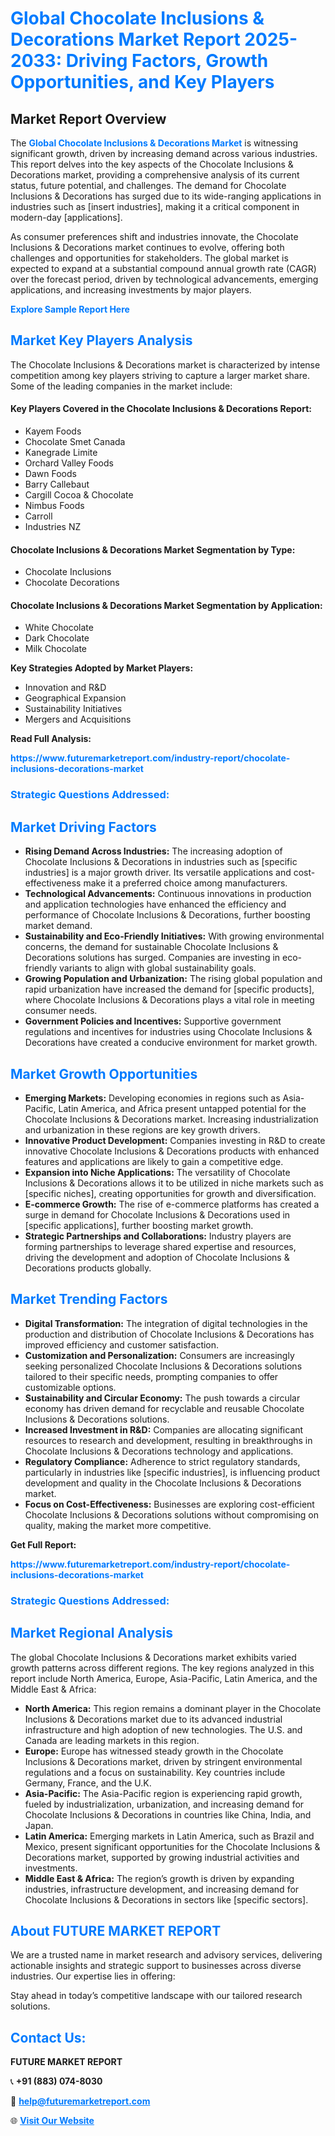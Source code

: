 <h1 style="color: #007BFF;">Global Chocolate Inclusions & Decorations Market Report 2025-2033: Driving Factors, Growth Opportunities, and Key Players</h1>

<section id="overview">
<h2>Market Report Overview</h2>
<p>The <a href="https://www.futuremarketreport.com/industry-report/chocolate-inclusions-decorations-market" style="color: #007BFF; text-decoration: none;"><strong>Global Chocolate Inclusions & Decorations Market</strong></a> is witnessing significant growth, driven by increasing demand across various industries. This report delves into the key aspects of the Chocolate Inclusions & Decorations market, providing a comprehensive analysis of its current status, future potential, and challenges. The demand for Chocolate Inclusions & Decorations has surged due to its wide-ranging applications in industries such as [insert industries], making it a critical component in modern-day [applications].</p>
<p>As consumer preferences shift and industries innovate, the Chocolate Inclusions & Decorations market continues to evolve, offering both challenges and opportunities for stakeholders. The global market is expected to expand at a substantial compound annual growth rate (CAGR) over the forecast period, driven by technological advancements, emerging applications, and increasing investments by major players.</p>
</section>

<section id="overview">
<p><a href="https://www.futuremarketreport.com/request-sample/reportId=47038" style="color: #007BFF; text-decoration: none;"><strong>Explore Sample Report Here</strong></a></p>
</section>

<section id="key-players">
<h2 style="color: #007BFF;">Market Key Players Analysis</h2>
<p>The Chocolate Inclusions & Decorations market is characterized by intense competition among key players striving to capture a larger market share. Some of the leading companies in the market include:</p>
<h4>Key Players Covered in the Chocolate Inclusions & Decorations Report:</h4>
<ul><li>Kayem Foods</li><li>Chocolate Smet Canada</li><li>Kanegrade Limite</li><li>Orchard Valley Foods</li><li>Dawn Foods</li><li>Barry Callebaut</li><li>Cargill Cocoa &amp; Chocolate</li><li>Nimbus Foods</li><li>Carroll</li><li>Industries NZ</li></ul>
<h4>Chocolate Inclusions & Decorations Market Segmentation by Type:</h4>
<ul><li>Chocolate Inclusions</li><li>Chocolate Decorations</li></ul>

<h4>Chocolate Inclusions & Decorations Market Segmentation by Application:</h4>
<ul><li>White Chocolate</li><li>Dark Chocolate</li><li>Milk Chocolate</li></ul>
<p><strong>Key Strategies Adopted by Market Players:</strong></p>
<ul>
<li>Innovation and R&D</li>
<li>Geographical Expansion</li>
<li>Sustainability Initiatives</li>
<li>Mergers and Acquisitions</li>
</ul>
</section>

<section>
<p><strong>Read Full Analysis: </strong></p><a href="https://www.futuremarketreport.com/industry-report/chocolate-inclusions-decorations-market" style="color: #007BFF; text-decoration: none;"><strong>https://www.futuremarketreport.com/industry-report/chocolate-inclusions-decorations-market</strong></a>
<h3 style="color: #007BFF;">Strategic Questions Addressed:</h3>
</section>

<section id="driving-factors">
<h2 style="color: #007BFF;">Market Driving Factors</h2>
<ul>
<li><strong>Rising Demand Across Industries:</strong> The increasing adoption of Chocolate Inclusions & Decorations in industries such as [specific industries] is a major growth driver. Its versatile applications and cost-effectiveness make it a preferred choice among manufacturers.</li>
<li><strong>Technological Advancements:</strong> Continuous innovations in production and application technologies have enhanced the efficiency and performance of Chocolate Inclusions & Decorations, further boosting market demand.</li>
<li><strong>Sustainability and Eco-Friendly Initiatives:</strong> With growing environmental concerns, the demand for sustainable Chocolate Inclusions & Decorations solutions has surged. Companies are investing in eco-friendly variants to align with global sustainability goals.</li>
<li><strong>Growing Population and Urbanization:</strong> The rising global population and rapid urbanization have increased the demand for [specific products], where Chocolate Inclusions & Decorations plays a vital role in meeting consumer needs.</li>
<li><strong>Government Policies and Incentives:</strong> Supportive government regulations and incentives for industries using Chocolate Inclusions & Decorations have created a conducive environment for market growth.</li>
</ul>
</section>

<section id="growth-opportunities">
<h2 style="color: #007BFF;">Market Growth Opportunities</h2>
<ul>
<li><strong>Emerging Markets:</strong> Developing economies in regions such as Asia-Pacific, Latin America, and Africa present untapped potential for the Chocolate Inclusions & Decorations market. Increasing industrialization and urbanization in these regions are key growth drivers.</li>
<li><strong>Innovative Product Development:</strong> Companies investing in R&D to create innovative Chocolate Inclusions & Decorations products with enhanced features and applications are likely to gain a competitive edge.</li>
<li><strong>Expansion into Niche Applications:</strong> The versatility of Chocolate Inclusions & Decorations allows it to be utilized in niche markets such as [specific niches], creating opportunities for growth and diversification.</li>
<li><strong>E-commerce Growth:</strong> The rise of e-commerce platforms has created a surge in demand for Chocolate Inclusions & Decorations used in [specific applications], further boosting market growth.</li>
<li><strong>Strategic Partnerships and Collaborations:</strong> Industry players are forming partnerships to leverage shared expertise and resources, driving the development and adoption of Chocolate Inclusions & Decorations products globally.</li>
</ul>
</section>

<section id="trending-factors">
<h2 style="color: #007BFF;">Market Trending Factors</h2>
<ul>
<li><strong>Digital Transformation:</strong> The integration of digital technologies in the production and distribution of Chocolate Inclusions & Decorations has improved efficiency and customer satisfaction.</li>
<li><strong>Customization and Personalization:</strong> Consumers are increasingly seeking personalized Chocolate Inclusions & Decorations solutions tailored to their specific needs, prompting companies to offer customizable options.</li>
<li><strong>Sustainability and Circular Economy:</strong> The push towards a circular economy has driven demand for recyclable and reusable Chocolate Inclusions & Decorations solutions.</li>
<li><strong>Increased Investment in R&D:</strong> Companies are allocating significant resources to research and development, resulting in breakthroughs in Chocolate Inclusions & Decorations technology and applications.</li>
<li><strong>Regulatory Compliance:</strong> Adherence to strict regulatory standards, particularly in industries like [specific industries], is influencing product development and quality in the Chocolate Inclusions & Decorations market.</li>
<li><strong>Focus on Cost-Effectiveness:</strong> Businesses are exploring cost-efficient Chocolate Inclusions & Decorations solutions without compromising on quality, making the market more competitive.</li>
</ul>
</section>

<section>
<p><strong>Get Full Report: </strong></p><a href="https://www.futuremarketreport.com/industry-report/chocolate-inclusions-decorations-market" style="color: #007BFF; text-decoration: none;"><strong>https://www.futuremarketreport.com/industry-report/chocolate-inclusions-decorations-market</strong></a>
<h3 style="color: #007BFF;">Strategic Questions Addressed:</h3>
</section>


<section id="regional-analysis">
<h2 style="color: #007BFF;">Market Regional Analysis</h2>
<p>The global Chocolate Inclusions & Decorations market exhibits varied growth patterns across different regions. The key regions analyzed in this report include North America, Europe, Asia-Pacific, Latin America, and the Middle East & Africa:</p>
<ul>
<li><strong>North America:</strong> This region remains a dominant player in the Chocolate Inclusions & Decorations market due to its advanced industrial infrastructure and high adoption of new technologies. The U.S. and Canada are leading markets in this region.</li>
<li><strong>Europe:</strong> Europe has witnessed steady growth in the Chocolate Inclusions & Decorations market, driven by stringent environmental regulations and a focus on sustainability. Key countries include Germany, France, and the U.K.</li>
<li><strong>Asia-Pacific:</strong> The Asia-Pacific region is experiencing rapid growth, fueled by industrialization, urbanization, and increasing demand for Chocolate Inclusions & Decorations in countries like China, India, and Japan.</li>
<li><strong>Latin America:</strong> Emerging markets in Latin America, such as Brazil and Mexico, present significant opportunities for the Chocolate Inclusions & Decorations market, supported by growing industrial activities and investments.</li>
<li><strong>Middle East & Africa:</strong> The region’s growth is driven by expanding industries, infrastructure development, and increasing demand for Chocolate Inclusions & Decorations in sectors like [specific sectors].</li>
</ul>
</section>

<footer>
<h2 style="color: #007BFF;">About FUTURE MARKET REPORT</h2>
<p>We are a trusted name in market research and advisory services, delivering actionable insights and strategic support to businesses across diverse industries. Our expertise lies in offering:</p>

<p>Stay ahead in today’s competitive landscape with our tailored research solutions.</p>

<h2 style="color: #007BFF;">Contact Us:</h2>
<p><strong>FUTURE MARKET REPORT</strong></p>
<p>📞 <strong>+91 (883) 074-8030</strong></p>
<p>📧 <strong><a href="mailto:help@futuremarketreport.com" style="color: #007BFF;">help@futuremarketreport.com</a></strong></p>
<p>🌐 <strong><a href="https://www.futuremarketreport.com/" style="color: #007BFF;">Visit Our Website</a></strong></p>
</footer>
